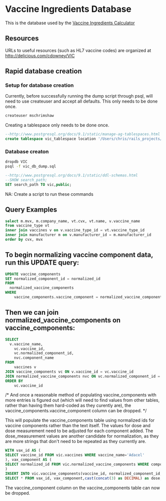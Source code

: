 # Vaccine Ingredients Database
This is the database used by the [Vaccine Ingredients Calculator](https://github.com/Yenwod/Vaccine-Ingredients-Calculator)

## Resources

URLs to useful resources (such as HL7 vaccine codes) are organized at http://delicious.com/cdowney/VIC

## Rapid database creation

### Setup for database creation
Currently, before successfully running the dump script through psql, will need to use createuser and accept all defaults.
This only needs to be done once.
```bash
createuser mschrimshaw
```

Creating a tablespace only needs to be done once.
```sql
--http://www.postgresql.org/docs/9.1/static/manage-ag-tablespaces.html
create tablespace vic_tablespace location '/Users/chris/rails_projects/data';
```

### Database creaton
```bash
dropdb VIC
psql -f vic_db_dump.sql
```
```SQL
--http://www.postgresql.org/docs/9.1/static/ddl-schemas.html
--SHOW search_path;
SET search_path TO vic,public;
```

NA: Create a script to run these commands

## Query Examples

```sql
select m.mvx, m.company_name, vt.cvx, vt.name, v.vaccine_name 
from vaccine_type vt 
inner join vaccines v on v.vaccine_type_id = vt.vaccine_type_id 
inner join manufacturer m on v.manufacturer_id = m.manufacturer_id
order by cvx, mvx
```

## To begin normalizing vaccine component data, run this UPDATE query:
```sql
UPDATE vaccine_components
SET normalized_component_id = normalized_id
FROM
  normalized_vaccine_components
WHERE
	vaccine_components.vaccine_component = normalized_vaccine_components.component_name
```

## Then we can join normalized_vaccine_components on vaccine_components:
```sql
SELECT
  v.vaccine_name,
	vc.vaccine_id,
	vc.normalized_component_id,
	nvc.component_name
FROM
	vaccines v
JOIN vaccine_components vc ON v.vaccine_id = vc.vaccine_id
JOIN normalized_vaccine_components nvc ON vc.normalized_component_id = nvc.normalized_id
ORDER BY
	vc.vaccine_id
```

/* And once a reasonable method of populating vaccine_components with more entries is figured out 
(which will need to find values from other tables, rather than having them hard-coded as they 
curently are), the vaccine_components.vaccine_component column can be dropped. */

This will populate the vaccine_components table using normalized ids for vaccine components rather than
the text itself.  The values for dose and dose measurement need to be adjusted for each component added.
The dose_measurement values are another candidate for normalization, as they are more strings that don't
need to be repeated as they currently are.

```sql
WITH vax_id AS (
SELECT vaccine_id FROM vic.vaccines WHERE vaccine_name='Adacel'
), vax_component AS ( 
SELECT normalized_id FROM vic.normalized_vaccine_components WHERE component_name='pertactin'
)
INSERT INTO vic.vaccine_components(vaccine_id, normalized_component_id, dose, dose_measurement) 
SELECT * FROM vax_id, vax_component,cast(concat(3) as DECIMAL) as dose, concat('mcg') as dose_measurement
```

The vaccine_component column on the vaccine_components table can now be dropped.
